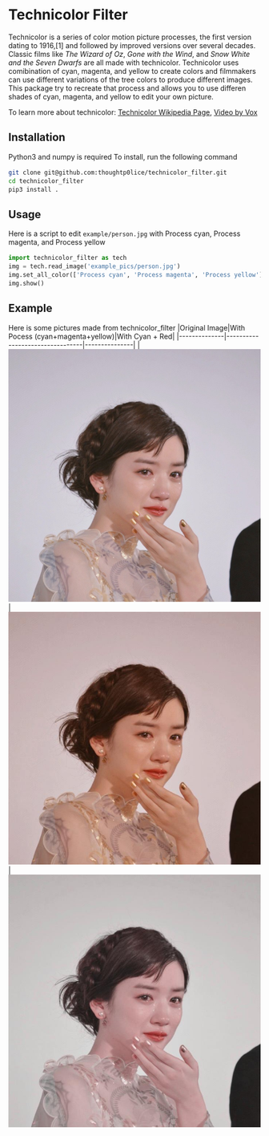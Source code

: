 # Technicolor Filter

Technicolor is a series of color motion picture processes, the first version dating to 1916,[1] and followed by improved versions over several decades. Classic films like *The Wizard of Oz*, *Gone with the Wind*, and *Snow White and the Seven Dwarfs* are all made with technicolor. Technicolor uses comibination of cyan, magenta, and yellow to create colors and filmmakers can use different variations of the tree colors to produce different images. This package try to recreate that process and allows you to use differen shades of cyan, magenta, and yellow to edit your own picture.

To learn more about technicolor: [Technicolor Wikipedia Page](https://en.wikipedia.org/wiki/Technicolor), [Video by Vox](https://www.youtube.com/watch?v=Mqaobr6w6_I&t=517s)

## Installation

Python3 and numpy is required
To install, run the following command

``` bash
git clone git@github.com:thoughtp0lice/technicolor_filter.git
cd technicolor_filter
pip3 install .
```

## Usage

Here is a script to edit `example/person.jpg` with Process cyan, Process magenta, and Process yellow

```python
import technicolor_filter as tech
img = tech.read_image('example_pics/person.jpg')
img.set_all_color(['Process cyan', 'Process magenta', 'Process yellow'])
img.show()
```

## Example

Here is some pictures made from technicolor_filter
|Original Image|With Pocess (cyan+magenta+yellow)|With Cyan + Red|
|--------------|---------------------------------|---------------|
|![O Person](example_pics/person.jpg)|![pppperson](example_pics/techni_ppp_person.jpg)|![two_color_person](example_pics/techni_two_color_person.jpg)
